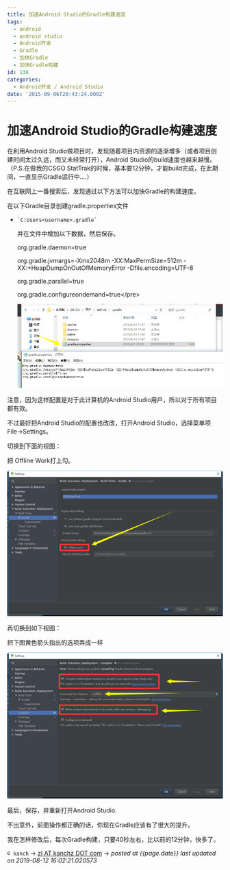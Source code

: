 ```yaml
---
title: 加速Android Studio的Gradle构建速度
tags:
  - android
  - android studio
  - Android开发
  - Gradle
  - 加快Gradle
  - 加快Gradle构建
id: 138
categories:
  - Android开发 / Android Studio
date: '2015-09-06T20:43:24.000Z'
---
```


# 加速Android Studio的Gradle构建速度

在利用Android Studio做项目时，发现随着项目内资源的逐渐增多（或者项目创建时间太过久远，而又未经常打开），Android Studio的build速度也越来越慢。（P.S.在做我的CSGO StatTrak的时候，基本要12分钟，才能build完成，在此期间，一直显示Gradle运行中....）

在互联网上一番搜索后，发现通过以下方法可以加快Gradle的构建速度。

在以下Gradle目录创建gradle.properties文件

*     `C:Users<username>.gradle` 

  并在文件中增加以下数据，然后保存。

  org.gradle.daemon=true

  org.gradle.jvmargs=-Xmx2048m -XX:MaxPermSize=512m -XX:+HeapDumpOnOutOfMemoryError -Dfile.encoding=UTF-8

  org.gradle.parallel=true

  org.gradle.configureondemand=true&lt;/pre&gt;

  ![speedup\_gradle\_3](https://raw.githubusercontent.com/ankanch/blog/master/images/wp-content/uploads/2015/09/speedup_gradle_3.png)

注意，因为这样配置是对于此计算机的Android Studio用户，所以对于所有项目都有效。

不过最好把Android Studio的配置也改改，打开Android Studio，选择菜单项 File-&gt;Settings。

切换到下面的视图：

把 Offline Work打上勾。

[![speedup\_gradle\_1](https://raw.githubusercontent.com/ankanch/blog/master/images/wp-content/uploads/2015/09/speedup_gradle_1.png)](https://raw.githubusercontent.com/ankanch/blog/master/images/wp-content/uploads/2015/09/speedup_gradle_1.png)

再切换到如下视图：

把下图黄色箭头指出的选项弄成一样

[![speedup\_gradle\_2](https://raw.githubusercontent.com/ankanch/blog/master/images/wp-content/uploads/2015/09/speedup_gradle_2.png)](https://raw.githubusercontent.com/ankanch/blog/master/images/wp-content/uploads/2015/09/speedup_gradle_2.png)

最后，保存，并重新打开Android Studio.

不出意外，前面操作都正确的话，你现在Gradle应该有了很大的提升。

我在怎样修改后，每次Gradle构建，只要40秒左右，比以前的12分钟，快多了。





`© kanch` → [zl AT kanchz DOT com](kanchisme@gmail.com) → _posted at {{page.date}}_
_last updated on 2019-08-12 16:02:21.020573_